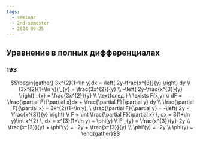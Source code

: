 ```yaml
---
tags:
  - seminar
  - 2nd-semester
  - 2024-09-25
---
```


## Уравнение в полных дифференциалах

### 193

$$\begin{gather}
3x^{2}(1+\ln y)dx = \left( 2y-\frac{x^{3}}{y} \right) dy \\
(3x^{2}(1+\ln y))'_{y} = \frac{3x^{2}}{y} \\
-\left( 2y-\frac{x^{3}}{y} \right)'_{x} = \frac{3x^{2}}{y} \\
\text{след.} \ \exists F(x,y) \\
dF = \frac{\partial F}{\partial x}dx + \frac{\partial F}{\partial y} dy \\
\frac{\partial F}{\partial x} = 3x^{2}(1+\ln y), \ \frac{\partial F}{\partial y} = -\left( 2y - \frac{x^{3}}{y} \right) \\
F = \int \frac{\partial F}{\partial x} \, dx = 3(1+\ln y)\int x^{2} \, dx = x^{3}(1+\ln y) + \phi(y) \\
F'_{y} = \frac{x^{3}}{y}-2y \\
\frac{x^{3}}{y} + \phi'(y) = -2y + \frac{x^{3}}{y} \\
\phi'(y) = -2y \\
\phi(y) = 
\end{gather}$$